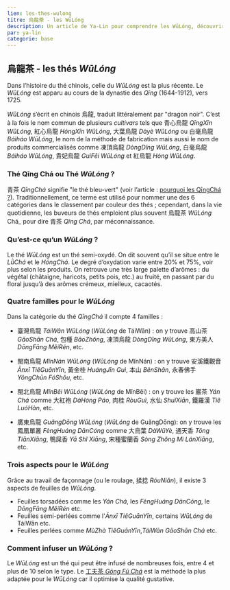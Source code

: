 ```yaml
---
lien: les-thes-wulong
titre: 烏龍茶 - les WūLóng
description: Un article de Ya-Lin pour comprendre les WūLóng, découvrir les différentes familles et soigner l'infusion
par: ya-lin
categorie: base
---
```


## 烏龍茶 - les thés _WūLóng_

Dans l’histoire du thé chinois, celle du _WūLóng_ est la plus récente. Le _WūLóng_ est apparu au cours de la dynastie des _Qīng_ (1644-1912), vers 1725.
 
_WūLóng_ s’écrit en chinois 烏龍, traduit littéralement par "dragon noir". C’est à la fois le nom commun de plusieurs _cultivars_ tels que 青心烏龍 _QīngXīn WūLóng_, 紅心烏龍 _HóngXīn WūLóng_, 大葉烏龍 _Dàyè WūLóng_ ou 白毫烏龍 _Báiháo WūLóng_, le nom de la méthode de fabrication mais aussi le nom de produits commercialisés comme 凍頂烏龍 _DòngDǐng WūLóng_, 白毫烏龍 _Báiháo WūLóng_, 貴妃烏龍 _GuìFēi WūLóng_ et 紅烏龍 _Hóng WūLóng_.

### Thé Qīng Chá ou Thé _WūLóng_ ?

青茶 _QīngChá_ signifie "le thé bleu-vert" (voir l’article : [pourquoi les QīngChá ?](-)). Traditionnellement, ce terme est utilisé pour nommer une des 6 catégories dans le classement par couleur des thés ; cependant, dans la vie quotidienne, les buveurs de thés emploient plus souvent 烏龍茶 _WūLóng_ Chá_ pour dire 青茶 _Qīng Chá_, par méconnaissance.

### Qu’est-ce qu’un _WūLóng_ ?

Le thé _WūLóng_ est un thé semi-oxydé. On dit souvent qu’il se situe entre le _LǜChá_ et le _HóngChá_. Le degré d’oxydation varie entre 20% et 75%, voir plus selon les produits. On retrouve une très large palette d’arômes : du végétal (châtaigne, haricots, petits pois, etc.) au fruité, en passant par du floral jusqu’à des arômes crémeux, mielleux, cacaotés.

### Quatre familles pour le _WūLóng_

Dans la catégorie du thé _QīngChá_ il compte 4 familles :

- 臺灣烏龍 _TáiWān WūLóng_ (_WūLóng_ de TáiWān) : on y trouve 高山茶 _GāoShān Chá_, 包種 _BāoZhǒng_, 凍頂烏龍 _DòngDǐng WūLóng_, 東方美人 _DōngFāng MěiRén_, etc.

- 閩南烏龍 _MǐnNán WūLóng_ (_WūLóng_ de MǐnNán) : on y trouve 安溪鐵觀音 _Ānxī TiěGuānYīn_, 黃金桂 _HuángJīn Guì_, 本山 _BěnShān_, 永春佛手 _YǒngChūn FóShǒu_, etc.

- 閩北烏龍 _MǐnBěi WūLóng_ (_WūLóng_ de MǐnBěi) : on y trouve les 巖茶 _Yán Chá_ comme 大紅袍 _DàHóng Páo_, 肉桂 _RòuGuì_, 水仙 _ShuǐXiān_, 鐵羅漢 _Tiě LuóHàn_, etc.

- 廣東烏龍 _GuǎngDōng WūLóng_ (_WūLóng_ de GuǎngDōng): on y trouve les 鳳凰單叢 _FèngHuáng DānCóng_ comme 大烏葉 _DàWūYè_, 通天香 _Tōng TiānXiāng_, 鴨屎香 _Yā Shǐ Xiāng_, 宋種蜜蘭香 _Sòng Zhǒng Mì LánXiāng_, etc.

### Trois aspects pour le _WūLóng_

Grâce au travail de façonnage (ou le roulage, 揉捻 _RóuNiǎn_), il existe 3 aspects de feuilles de _WūLóng_. 

- Feuilles torsadées comme les _Yán Chá_, les _FèngHuáng DānCóng_, le _DōngFāng MěiRén_ etc.
- Feuilles semi-perlées comme l'_Ānxī TiěGuānYīn_, certains _WūLóng_ de TáiWān etc.
- Feuilles perlées comme _MùZhà TiěGuānYīn_,_TáiWān GāoShān Chá_ etc.
      
### Comment infuser un _WūLóng_ ?

Le _WūLóng_ est un thé qui peut être infusé de nombreuses fois, entre 4 et plus de 10 selon le type. Le [工夫茶 _Gōng Fū Chá_](/assets/documentation/gong-fu-cha-pao-fa) est la méthode la plus adaptée pour le _WūLóng_ car il optimise la qualité gustative. 
